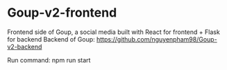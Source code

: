 # Goup-v2-frontend
Frontend side of Goup, a social media built with React for frontend + Flask for backend 
Backend of Goup: https://github.com/nguyenpham98/Goup-v2-backend

Run command: npm run start

